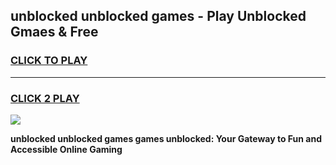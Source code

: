 
## unblocked unblocked games - Play Unblocked Gmaes & Free
<h3>
<a href="https://premium.freeplayer.one?title=unblocked_unblocked_games&ref=20F">CLICK TO PLAY</a></h3>
<hr>

<h3>
<a href="https://premium.freeplayer.one?title=unblocked_unblocked_games&ref=20F">CLICK 2 PLAY</a>
  
</h3>

<a href="https://premium.freeplayer.one?title=unblocked_unblocked_games&ref=20F/"><img src="https://clearcache.store/games.png"></a>


**unblocked unblocked games games unblocked: Your Gateway to Fun and Accessible Online Gaming**
